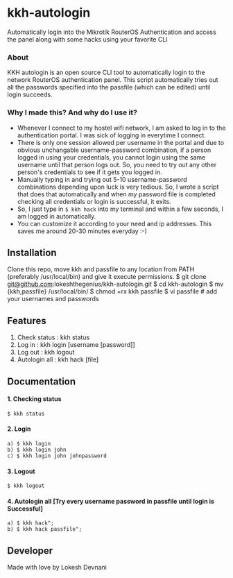 # kkh-autologin
Automatically login into the Mikrotik RouterOS Authentication and access the panel along with some hacks using your favorite CLI

### About
  KKH autologin is an open source CLI tool to automatically login to the network RouterOS authentication panel.
  This script automatically tries out all the passwords specified into the passfile (which can be edited) until login succeeds.
### Why I made this? And why do I use it?
  * Whenever I connect to my hostel wifi network, I am asked to log in to the authentication portal. I was sick of logging in everytime I connect. 
  * There is only one session allowed per username in the portal and due to obvious unchangable username-password combination, if a person logged in using your credentials, you cannot login using the same username until that person logs out. So, you need to try out any other person's credentials to see if it gets you logged in.
  * Manually typing in and trying out 5-10 username-password combinations depending upon luck is very tedious. So, I wrote a script that does that automatically and when my password file is completed checking all credentials or login is successful, it exits.
  * So, I just type in `$ kkh hack` into my terminal and within a few seconds, I am logged in automatically.
  * You can customize it according to your need and ip addresses. This saves me around 20-30 minutes everyday :-)

## Installation
  Clone this repo, move kkh and passfile to any location from PATH (preferably /usr/local/bin) and give it execute permissions.
    $ git clone git@github.com:lokeshthegenius/kkh-autologin.git
    $ cd kkh-autologin
    $ mv {kkh,passfile} /usr/local/bin/
    $ chmod +rx kkh passfile
    $ vi passfile            # add your usernames and passwords
    
## Features  
  1. Check status :  kkh status
  2. Log in        :  kkh login [username [password]]
  3. Log out       :  kkh logout
  4. Autologin all :  kkh hack [file]
  
## Documentation    
####  1. Checking status
    $ kkh status
####  2. Login
    a) $ kkh login
    b) $ kkh login john
    c) $ kkh login john johnpassword
####  3. Logout
    $ kkh logout
####  4. Autologin all [Try every username password in passfile until login is Successful]
    a) $ kkh hack";
    b) $ kkh hack passfile";
    
## Developer
  Made with love by Lokesh Devnani


